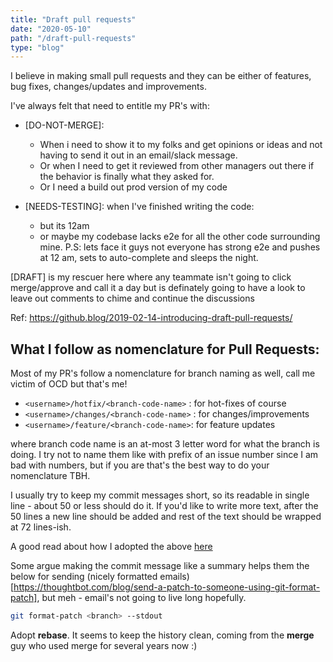 ```yaml
---
title: "Draft pull requests"
date: "2020-05-10"
path: "/draft-pull-requests"
type: "blog"
---
```


I believe in making small pull requests and they can be either of features, bug fixes, changes/updates and improvements.

I've always felt that need to entitle my PR's with:

- [DO-NOT-MERGE]:

  - When i need to show it to my folks and get opinions or ideas and not having to send it out in an email/slack message.
  - Or when I need to get it reviewed from other managers out there if the behavior is finally what they asked for.
  - Or I need a build out prod version of my code

- [NEEDS-TESTING]: when I've finished writing the code:
  - but its 12am
  - or maybe my codebase lacks e2e for all the other code surrounding mine.
    P.S: lets face it guys not everyone has strong e2e and pushes at 12 am, sets to auto-complete and sleeps the night.

[DRAFT] is my rescuer here where any teammate isn't going to click merge/approve and call it a day but is definately going to have a look to leave out comments to chime and continue the discussions

Ref: https://github.blog/2019-02-14-introducing-draft-pull-requests/

## What I follow as nomenclature for Pull Requests:

Most of my PR's follow a nomenclature for branch naming as well, call me victim of OCD but that's me!

- `<username>/hotfix/<branch-code-name>` : for hot-fixes of course
- `<username>/changes/<branch-code-name>` : for changes/improvements
- `<username>/feature/<branch-code-name>`: for feature updates

where branch code name is an at-most 3 letter word for what the branch is doing. I try not to name them like with prefix of an issue number since I am bad with numbers, but if you are that's the best way to do your nomenclature TBH.

I usually try to keep my commit messages short, so its readable in single line - about 50 or less should do it. If you'd like to write more text, after the 50 lines a new line should be added and rest of the text should be wrapped at 72 lines-ish.

A good read about how I adopted the above [here](https://tbaggery.com/2008/04/19/a-note-about-git-commit-messages.html)

Some argue making the commit message like a summary helps them the below for sending (nicely formatted emails)[https://thoughtbot.com/blog/send-a-patch-to-someone-using-git-format-patch], but meh - email's not going to live long hopefully.

```bash
git format-patch <branch> --stdout
```

Adopt **rebase**. It seems to keep the history clean, coming from the **merge** guy who used merge for several years now :)

